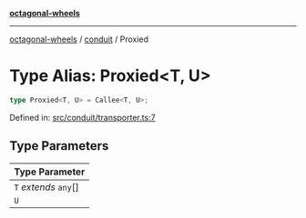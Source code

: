 [**octagonal-wheels**](../../README.md)

***

[octagonal-wheels](../../modules.md) / [conduit](../README.md) / Proxied

# Type Alias: Proxied\<T, U\>

```ts
type Proxied<T, U> = Callee<T, U>;
```

Defined in: [src/conduit/transporter.ts:7](https://github.com/vrtmrz/octagonal-wheels/blob/main/src/conduit/transporter.ts#L7)

## Type Parameters

| Type Parameter |
| ------ |
| `T` *extends* `any`[] |
| `U` |
